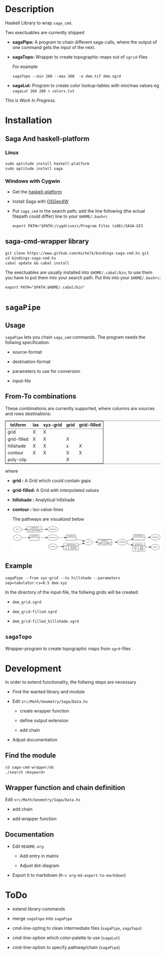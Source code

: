 
# Description

Haskell Library to wrap `saga_cmd`.

Two exectuables are currently shipped

-   **sagaPipe:** A program to chain different saga-calls, where the output of
    one command gets the input of the next.

-   **sagaTopo:** Wrapper to create topographic-maps out of `sgrid`-files
    
    For example
    
        sagaTopo --min 280 --max 360  -o dem.tif dem.sgrd

-   **sagaLut:** Program to create color lookup-tables with min/max values
    eg `sagaLut 260 280 > colors.txt`

This is *Work In Progress*.

# Installation

## Saga And haskell-platform

### Linux

    sudo aptitude install haskell-platform
    sudo aptitude install saga

### Windows with Cygwin

-   Get the [haskell-platform](http://www.haskell.org/platform/)

-   Install Saga with [OSGeo4W](http://trac.osgeo.org/osgeo4w/)

-   Put `saga_cmd` in the search path; add the line following (the actual
    filepath could differ) line to your `$HOME/.bashrc`
    
        export PATH="$PATH:/cygdrive/c/Program Files (x86)/SAGA-GIS

## saga-cmd-wrapper library

    git clone https://www.github.com/michelk/bindings-saga-cmd.hs.git
    cd bindings-saga-cmd.hs
    cabal update && cabal install

The exectuables are usually installed into `$HOME/.cabal/bin`; to
use them you have to put them into your search path. Put this into
your `$HOME/.bashrc`:

    export PATH="$PATH:$HOME/.cabal/bin"

# `sagaPipe`

## Usage

`sagaPipe` lets you chain `saga_cmd` commands. The program needs the
follwing specification:

-   source-format

-   destination-format

-   parameters to use for conversion

-   input-file

## From-To combinations

These combinations are currently supported, where columns are
sources and rows destinations:

<table border="2" cellspacing="0" cellpadding="6" rules="groups" frame="hsides">


<colgroup>
<col  class="left" />

<col  class="left" />

<col  class="left" />

<col  class="left" />

<col  class="left" />
</colgroup>
<thead>
<tr>
<th scope="col" class="left">to\form</th>
<th scope="col" class="left">las</th>
<th scope="col" class="left">xyz-grid</th>
<th scope="col" class="left">grid</th>
<th scope="col" class="left">grid-filled</th>
</tr>
</thead>

<tbody>
<tr>
<td class="left">grid</td>
<td class="left">X</td>
<td class="left">X</td>
<td class="left">&#xa0;</td>
<td class="left">&#xa0;</td>
</tr>


<tr>
<td class="left">grid-filled</td>
<td class="left">X</td>
<td class="left">X</td>
<td class="left">X</td>
<td class="left">&#xa0;</td>
</tr>


<tr>
<td class="left">hillshade</td>
<td class="left">X</td>
<td class="left">X</td>
<td class="left">x</td>
<td class="left">X</td>
</tr>


<tr>
<td class="left">contour</td>
<td class="left">X</td>
<td class="left">X</td>
<td class="left">X</td>
<td class="left">X</td>
</tr>


<tr>
<td class="left">poly-clip</td>
<td class="left">&#xa0;</td>
<td class="left">&#xa0;</td>
<td class="left">X</td>
<td class="left">&#xa0;</td>
</tr>
</tbody>
</table>

where

-   **grid       :** A Grid which could contain gaps

-   **grid-filled:** A Grid with interpolated values

-   **hillshade  :** Analytical hillshade

-   **contour    :** Iso-value-lines
    
    The pathways are visualized below
    
    ![nil](doc/figures/chains.png)

## Example

    sagaPipe --from xyz-grid --to hillshade --parameters sep=tabulator:cs=0.5 dem.xyz

In the directory of the input-file, the follwing grids will be created:

-   `dem_grid.sgrd`

-   `dem_grid-filled.sgrd`

-   `dem_grid-filled_hillshade.sgrd`

## `sagaTopo`

Wrapper-program to create topographic maps from `sgrd`-files

# Development

In order to extend functionality, the follwing steps are necessary

-   Find the wanted library and module

-   Edit `src/Math/Geometry/Saga/Data.hs`
    
    -   create wrapper function
    
    -   define output extension
    
    -   add chain

-   Adjust documentation

## Find the module

    cd saga-cmd-wrapper/do
    ./search <keyword> 

## Wrapper function and chain definition

Edit `src/Math/Geometry/Saga/Data.hs`

-   add chain

-   add wrapper function

## Documentation

-   Edit `README.org`
    
    -   Add entry in matrix
    
    -   Adjust dot-diagram

-   Export it to markdown (`M-x org-md-export-to-markdown`)

# ToDo

-   extend library-commands

-   merge `sagaTopo` into `sagaPipe`

-   cmd-line-opting to clean intermediate files (`sagaPipe`, `sagaTopo`)

-   cmd-line-option which color-palette to use (`sagaLut`)

-   cmd-line-option to specify pathway/chain (`sagaPipe`)
